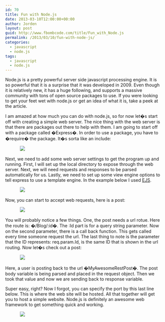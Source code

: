 ```yaml
---
id: 70
title: Fun with Node.js
date: 2013-03-10T12:00:00+00:00
author: Jorden
layout: post
guid: http://www.fbombcode.com/title/Fun_with_Node.js
permalink: /2013/03/10/fun-with-node-js/
categories:
  - javascript
  - node.js
tags:
  - javascript
  - node.js
---
```

 <p> Node.js is a pretty powerful server side javascript processing engine. It is so powerful that it is a surprise that it was developed in 2009. Even though it is relatively new, it has a huge following, and supports a massive community with tons of open source packages to use. If you were looking to get your feet wet with node.js or get an idea of what it is, take a peek at the article. </p> <p> I am amazed at how much you can do with node.js, so for now let�s start off with creating a simple web server. The nice thing with the web server is that there are packages out there to help with them. I am going to start off with a package called �Express�. In order to use a package, you have to �require� the package. It�s sorta like an include: </p> <figure> <code> <img src ="/img/9.png" /> </code> </figure> <p> Next, we need to add some web server settings to get the program up and running. First, I will set up the local directory to expose through the web server. Next, we will need requests and responses to be parsed automatically for us. Lastly, we need to set up some view engine options to tell express to use a template engine. In the example below I used <a href="http://embeddedjs.com/">EJS</a>. </p> <figure> <code> <img src ="/img/10.png" /> </code> </figure> <p> Now, you can start to accept web requests, here is a post: </p> <figure> <code> <img src ="/img/11.png" /> </code> </figure> <p> You will probably notice a few things. One, the post needs a url rotue. Here the route is: �/Blog/:id�. The :Id part is for a query string parameter. Now on the second parameter, there is a call back function. This gets called every time someone request the url. The last thing to note is the parameter that the ID represents: req.param.Id, is the same ID that is shown in the url routing. Now let�s check out a post: </p> <figure> <code> <img src ="/img/12.png" /> </code> </figure> <p> Here, a user is posting back to the url �MyAwesomeRestPost�. The post body variable is being parsed and placed in the request object. Then we took that value and now we are sending back to response variable. </p> <p> Super easy, right? Now I forgot, you can specify the port by this last line below. This is where the web site will be hosted. All that together will get you to host a simple website. Node.js is definitely an awesome web framework to get something quick and working. </p> <figure> <code> <img src ="/img/13.png" /> </code> </figure>